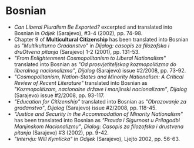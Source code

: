 # Bosnian

- _Can Liberal Pluralism Be Exported?_ excerpted and translated into Bosnian in _Odjek_ (Sarajevo), #3-4 (2002), pp. 74-98.
- Chapter 9 of **Multicultural Citizenship** has been translated into Bosnian as _"Multikulturno Gradanstvo"_ in _Dijalog: casopis za filozofska i druOtvena pitanja_ (Sarajevo) 1-2 (2001), pp. 131-53.
- _"From Enlightenment Cosmopolitanism to Liberal Nationalism"_ translated into Bosnian as _"Od prosvjetiteljskog kozmopolitizma do liberalnog nacionalizma"_, _Dijalog_ (Sarajevo) issue #2/2008, pp. 73-92.
- _"Cosmopolitanism, Nation-States and Minority Nationalism: A Critical Review of Recent Literature"_ translated into Bosnian as _"Kozmopolitizam, nacionalne države i manjinski nacionalizam"_, _Dijalog_ (Sarajevo) issue #2/2008, pp. 93-117.
- _"Education for Citizenship"_ translated into Bosnian as _"Obrazovanje za građanstvo"_, _Dijalog_ (Sarajevo) issue #2/2008, pp. 118-45.
- _"Justice and Security in the Accommodation of Minority Nationalism"_ has been translated into Bosnian as _"Pravda i Sigurnost u Prilagodbi Manjinskom Nacionalizmu"_, _Dialog: Casopis za filozofska i drustvena pitanja_ (Sarajevo) #3 (2002), pp. 9-42.
- _"Intervju: Will Kymlicka"_ in _Odijek_ (Sarajevo), Ljejto 2002, pp. 56-63.
